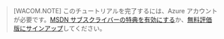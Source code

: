 > [WACOM.NOTE]
> このチュートリアルを完了するには、Azure アカウントが必要です。[MSDN サブスクライバーの特典を有効にする][MSDN サブスクライバーの特典を有効にする]か、[無料評価版にサインアップ][無料評価版にサインアップ]してください。

  [MSDN サブスクライバーの特典を有効にする]: /ja-jp/pricing/member-offers/msdn-benefits-details/
  [無料評価版にサインアップ]: /ja-jp/pricing/free-trial/
